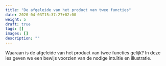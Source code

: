 ```yaml
---
title: "De afgeleide van het product van twee functies"
date: 2020-04-03T15:37:27+02:00
weight: 5
draft: true
tags: []
images: []
description: ""
---
```


Waaraan is de afgeleide van het product van twee functies gelijk? In deze les
geven we een bewijs voorzien van de nodige intuïtie en illustratie.
